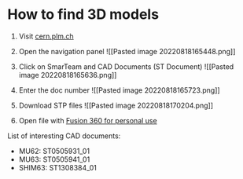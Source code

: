 # How to find 3D models

1) Visit [cern.plm.ch](cern.plm.ch)
2) Open the navigation panel
![[Pasted image 20220818165448.png]]
3) Click on SmarTeam and CAD Documents (ST Document)
![[Pasted image 20220818165636.png]]
4) Enter the doc number
![[Pasted image 20220818165723.png]]

5) Download STP files
![[Pasted image 20220818170204.png]]

6) Open file with [Fusion 360 for personal use](https://www.autodesk.com/products/fusion-360/personal)

 List of interesting CAD documents:
* MU62: ST0505931_01
* MU63: ST0505941_01
* SHIM63: ST1308384_01